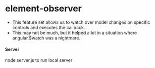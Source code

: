 element-observer
============

* This feature set allows us to watch over model changes on specific controls and executes the callback.
* This may not be much, but it helped a lot in a situation where angular.$watch was a nightmare.

#### Server

node server.js to run local server

